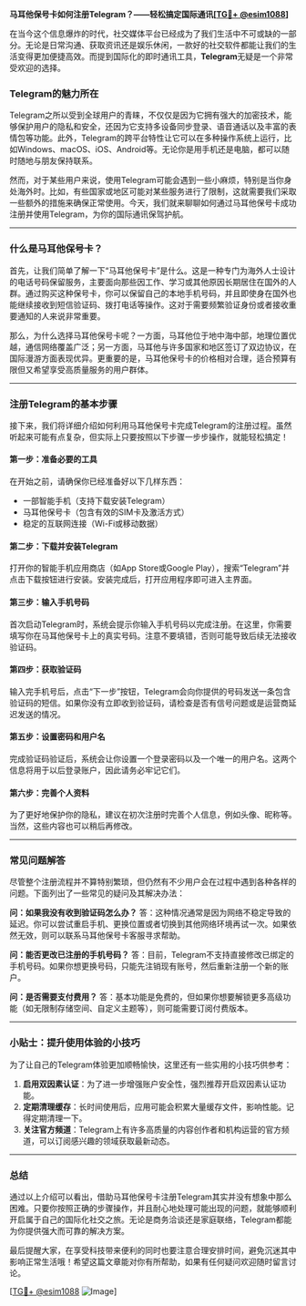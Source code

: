 **马耳他保号卡如何注册Telegram？——轻松搞定国际通讯[[TG💪+ @esim1088](https://t.me/s/esim1088)]**

在当今这个信息爆炸的时代，社交媒体平台已经成为了我们生活中不可或缺的一部分。无论是日常沟通、获取资讯还是娱乐休闲，一款好的社交软件都能让我们的生活变得更加便捷高效。而提到国际化的即时通讯工具，**Telegram**无疑是一个非常受欢迎的选择。

### Telegram的魅力所在

Telegram之所以受到全球用户的青睐，不仅仅是因为它拥有强大的加密技术，能够保护用户的隐私和安全，还因为它支持多设备同步登录、语音通话以及丰富的表情包等功能。此外，Telegram的跨平台特性让它可以在多种操作系统上运行，比如Windows、macOS、iOS、Android等。无论你是用手机还是电脑，都可以随时随地与朋友保持联系。

然而，对于某些用户来说，使用Telegram可能会遇到一些小麻烦，特别是当你身处海外时。比如，有些国家或地区可能对某些服务进行了限制，这就需要我们采取一些额外的措施来确保正常使用。今天，我们就来聊聊如何通过马耳他保号卡成功注册并使用Telegram，为你的国际通讯保驾护航。

---

### 什么是马耳他保号卡？

首先，让我们简单了解一下“马耳他保号卡”是什么。这是一种专门为海外人士设计的电话号码保留服务，主要面向那些因工作、学习或其他原因长期居住在国外的人群。通过购买这种保号卡，你可以保留自己的本地手机号码，并且即使身在国外也能继续接收到短信验证码、拨打电话等操作。这对于需要频繁验证身份或者接收重要通知的人来说非常重要。

那么，为什么选择马耳他保号卡呢？一方面，马耳他位于地中海中部，地理位置优越，通信网络覆盖广泛；另一方面，马耳他与许多国家和地区签订了双边协议，在国际漫游方面表现优异。更重要的是，马耳他保号卡的价格相对合理，适合预算有限但又希望享受高质量服务的用户群体。

---

### 注册Telegram的基本步骤

接下来，我们将详细介绍如何利用马耳他保号卡完成Telegram的注册过程。虽然听起来可能有点复杂，但实际上只要按照以下步骤一步步操作，就能轻松搞定！

#### 第一步：准备必要的工具
在开始之前，请确保你已经准备好以下几样东西：
- 一部智能手机（支持下载安装Telegram）
- 马耳他保号卡（包含有效的SIM卡及激活方式）
- 稳定的互联网连接（Wi-Fi或移动数据）

#### 第二步：下载并安装Telegram
打开你的智能手机应用商店（如App Store或Google Play），搜索“Telegram”并点击下载按钮进行安装。安装完成后，打开应用程序即可进入主界面。

#### 第三步：输入手机号码
首次启动Telegram时，系统会提示你输入手机号码以完成注册。在这里，你需要填写你在马耳他保号卡上的真实号码。注意不要填错，否则可能导致后续无法接收验证码。

#### 第四步：获取验证码
输入完手机号后，点击“下一步”按钮，Telegram会向你提供的号码发送一条包含验证码的短信。如果你没有立即收到验证码，请检查是否有信号问题或是运营商延迟发送的情况。

#### 第五步：设置密码和用户名
完成验证码验证后，系统会让你设置一个登录密码以及一个唯一的用户名。这两个信息将用于以后登录账户，因此请务必牢记它们。

#### 第六步：完善个人资料
为了更好地保护你的隐私，建议在初次注册时完善个人信息，例如头像、昵称等。当然，这些内容也可以稍后再修改。

---

### 常见问题解答

尽管整个注册流程并不算特别繁琐，但仍然有不少用户会在过程中遇到各种各样的问题。下面列出了一些常见的疑问及其解决办法：

**问：如果我没有收到验证码怎么办？**
答：这种情况通常是因为网络不稳定导致的延迟。你可以尝试重启手机、更换位置或者切换到其他网络环境再试一次。如果依然无效，则可以联系马耳他保号卡客服寻求帮助。

**问：能否更改已注册的手机号码？**
答：目前，Telegram不支持直接修改已绑定的手机号码。如果你想更换号码，只能先注销现有账号，然后重新注册一个新的账户。

**问：是否需要支付费用？**
答：基本功能是免费的，但如果你想要解锁更多高级功能（如无限制存储空间、自定义主题等），则可能需要订阅付费版本。

---

### 小贴士：提升使用体验的小技巧

为了让自己的Telegram体验更加顺畅愉快，这里还有一些实用的小技巧供参考：

1. **启用双因素认证**：为了进一步增强账户安全性，强烈推荐开启双因素认证功能。
2. **定期清理缓存**：长时间使用后，应用可能会积累大量缓存文件，影响性能。记得定期清理一下。
3. **关注官方频道**：Telegram上有许多高质量的内容创作者和机构运营的官方频道，可以订阅感兴趣的领域获取最新动态。

---

### 总结

通过以上介绍可以看出，借助马耳他保号卡注册Telegram其实并没有想象中那么困难。只要你按照正确的步骤操作，并且耐心地处理可能出现的问题，就能够顺利开启属于自己的国际化社交之旅。无论是商务洽谈还是家庭联络，Telegram都能为你提供强大而可靠的解决方案。

最后提醒大家，在享受科技带来便利的同时也要注意合理安排时间，避免沉迷其中影响正常生活哦！希望这篇文章能对你有所帮助，如果有任何疑问欢迎随时留言讨论。

[[TG💪+ @esim1088](https://t.me/s/esim1088) ![Image](https://i.postimg.cc/4NQfJmqS/Snipaste-2025-05-13-00-14-12.png)]